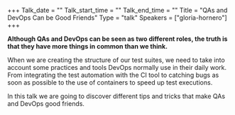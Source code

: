 +++
Talk_date = ""
Talk_start_time = ""
Talk_end_time = ""
Title = "QAs and DevOps Can be Good Friends"
Type = "talk"
Speakers = ["gloria-hornero"]
+++

**Although QAs and DevOps can be seen as two different roles, the truth is that they have more things in common than we think.**

When we are creating the structure of our test suites, we need to take into account some practices and tools DevOps normally use in their daily work. From integrating the test automation with the CI tool to catching bugs as soon as possible to the use of containers to speed up test executions.

In this talk we are going to discover different tips and tricks that make QAs and DevOps good friends.
